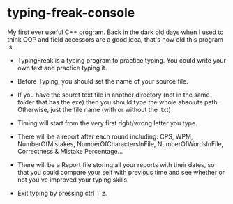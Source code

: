 # typing-freak-console

My first ever useful C++ program. Back in the dark old days when I used to think OOP and field accessors are a good idea, that's how old this program is.

- TypingFreak is a typing program to practice typing. You could write your own text and practice typing it.

- Before Typing, you should set the name of your source file.

- If you have the sourct text file in another directory (not in the same folder that has the exe)
then you should type the whole absolute path. Otherwise, just the file name (with or without the .txt)

- Timing will start from the very first right/wrong letter you type.

- There will be a report after each round including: CPS, WPM, NumberOfMistakes, NumberOfCharactersInFile, NumberOfWordsInFile,
Correctness & Mistake Percentage...

- There will be a Report file storing all your reports with their dates, so that you could compare
your self with previous time and see whether or not you've improved your typing skills.

- Exit typing by pressing ctrl + z.
